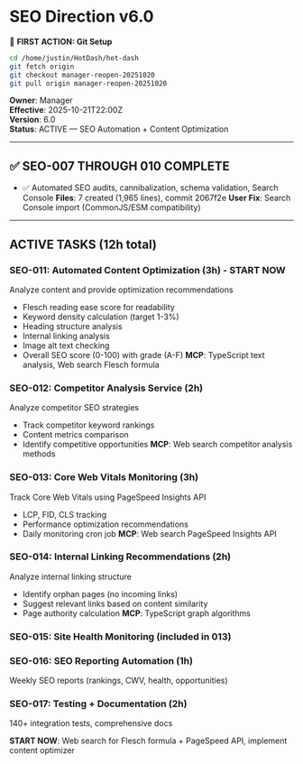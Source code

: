 # SEO Direction v6.0

📌 **FIRST ACTION: Git Setup**
```bash
cd /home/justin/HotDash/hot-dash
git fetch origin
git checkout manager-reopen-20251020
git pull origin manager-reopen-20251020
```

**Owner**: Manager  
**Effective**: 2025-10-21T22:00Z  
**Version**: 6.0  
**Status**: ACTIVE — SEO Automation + Content Optimization

---

## ✅ SEO-007 THROUGH 010 COMPLETE
- ✅ Automated SEO audits, cannibalization, schema validation, Search Console
**Files**: 7 created (1,965 lines), commit 2067f2e
**User Fix**: Search Console import (CommonJS/ESM compatibility)

---

## ACTIVE TASKS (12h total)

### SEO-011: Automated Content Optimization (3h) - START NOW
Analyze content and provide optimization recommendations
- Flesch reading ease score for readability
- Keyword density calculation (target 1-3%)
- Heading structure analysis
- Internal linking analysis
- Image alt text checking
- Overall SEO score (0-100) with grade (A-F)
**MCP**: TypeScript text analysis, Web search Flesch formula

### SEO-012: Competitor Analysis Service (2h)
Analyze competitor SEO strategies
- Track competitor keyword rankings
- Content metrics comparison
- Identify competitive opportunities
**MCP**: Web search competitor analysis methods

### SEO-013: Core Web Vitals Monitoring (3h)
Track Core Web Vitals using PageSpeed Insights API
- LCP, FID, CLS tracking
- Performance optimization recommendations
- Daily monitoring cron job
**MCP**: Web search PageSpeed Insights API

### SEO-014: Internal Linking Recommendations (2h)
Analyze internal linking structure
- Identify orphan pages (no incoming links)
- Suggest relevant links based on content similarity
- Page authority calculation
**MCP**: TypeScript graph algorithms

### SEO-015: Site Health Monitoring (included in 013)

### SEO-016: SEO Reporting Automation (1h)
Weekly SEO reports (rankings, CWV, health, opportunities)

### SEO-017: Testing + Documentation (2h)
140+ integration tests, comprehensive docs

**START NOW**: Web search for Flesch formula + PageSpeed API, implement content optimizer
